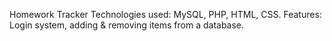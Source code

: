 Homework Tracker
	Technologies used: MySQL, PHP, HTML, CSS.
	Features: Login system, adding & removing items from a database.
	
